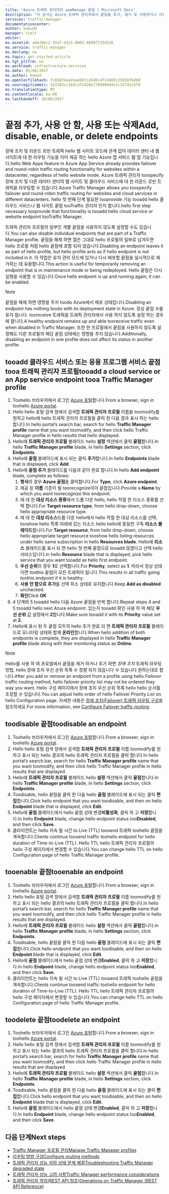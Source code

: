 ```yaml
---
title: "Azure 트래픽 관리자의 aaaManage 끝점 | Microsoft Docs"
description: "이 문서는 Azure 트래픽 관리자에서 끝점을 추가, 제거 및 사용하거나 사용하지 않도록 설정하는 데 도움이 됩니다."
services: traffic-manager
documentationcenter: 
author: kumudd
manager: timlt
editor: 
ms.assetid: ade2bbc2-35a7-43c5-8001-4698f7254526
ms.service: traffic-manager
ms.devlang: na
ms.topic: get-started-article
ms.tgt_pltfrm: na
ms.workload: infrastructure-services
ms.date: 05/08/2017
ms.author: kumud
ms.openlocfilehash: fc65874ae2eaeb6fca5d8c4f33403c258307bdb0
ms.sourcegitcommit: 523283cc1b3c37c428e77850964dc1c33742c5f0
ms.translationtype: MT
ms.contentlocale: ko-KR
ms.lasthandoff: 10/06/2017
---
```

# <a name="add-disable-enable-or-delete-endpoints"></a><span data-ttu-id="90b60-103">끝점 추가, 사용 안 함, 사용 또는 삭제</span><span class="sxs-lookup"><span data-stu-id="90b60-103">Add, disable, enable, or delete endpoints</span></span>

<span data-ttu-id="90b60-104">장애 조치 및 라운드 로빈 트래픽 hello 웹 사이트 모드에 관계 없이 데이터 센터 내 웹 사이트에 대 한 라우팅 기능을 이미 제공 하는 hello Azure 앱 서비스 웹 앱 기능입니다.</span><span class="sxs-lookup"><span data-stu-id="90b60-104">hello Web Apps feature in Azure App Service already provides failover and round-robin traffic routing functionality for websites within a datacenter, regardless of hello website mode.</span></span> <span data-ttu-id="90b60-105">Azure 트래픽 관리자 toospecify 장애 조치 및 다른 데이터 센터의 웹 사이트 및 클라우드 서비스에 대 한 라운드 로빈 트래픽을 라우팅할 수 있습니다.</span><span class="sxs-lookup"><span data-stu-id="90b60-105">Azure Traffic Manager allows you toospecify failover and round-robin traffic routing for websites and cloud services in different datacenters.</span></span> <span data-ttu-id="90b60-106">hello 첫 번째 단계 필요한 tooprovide 기능 tooadd hello 클라우드 서비스나 웹 사이트 끝점 tooTraffic 관리자 인지 합니다.</span><span class="sxs-lookup"><span data-stu-id="90b60-106">hello first step necessary tooprovide that functionality is tooadd hello cloud service or website endpoint tooTraffic Manager.</span></span>

<span data-ttu-id="90b60-107">트래픽 관리자 프로필의 일부인 개별 끝점을 사용하지 않도록 설정할 수도 있습니다.</span><span class="sxs-lookup"><span data-stu-id="90b60-107">You can also disable individual endpoints that are part of a Traffic Manager profile.</span></span> <span data-ttu-id="90b60-108">끝점을 해제 하면 열은 그대로 hello 프로필의 일부로 남겨두면 hello 프로필 처럼 hello 끝점에 포함 되지 않습니다.</span><span class="sxs-lookup"><span data-stu-id="90b60-108">Disabling an endpoint leaves it as part of hello profile, but hello profile acts as if hello endpoint is not included in it.</span></span> <span data-ttu-id="90b60-109">이 작업은 유지 관리 모드에 있거나 다시 배포할 끝점을 일시적으로 제거하는 데 유용합니다.</span><span class="sxs-lookup"><span data-stu-id="90b60-109">This action is useful for temporarily removing an endpoint that is in maintenance mode or being redeployed.</span></span> <span data-ttu-id="90b60-110">Hello 끝점은 다시 실행을 사용할 수 있습니다.</span><span class="sxs-lookup"><span data-stu-id="90b60-110">Once hello endpoint is up and running again, it can be enabled.</span></span>

> [!NOTE]
> <span data-ttu-id="90b60-111">끝점을 해제 하면 영향을 주지 toodo Azure에서 배포 상태입니다.</span><span class="sxs-lookup"><span data-stu-id="90b60-111">Disabling an endpoint has nothing toodo with its deployment state in Azure.</span></span> <span data-ttu-id="90b60-112">정상 끝점 수를 유지 됩니다. tooreceive 트래픽을 트래픽 관리자에서 사용 하지 않도록 설정 하는 경우에 합니다.</span><span class="sxs-lookup"><span data-stu-id="90b60-112">A healthy endpoint remains up and able tooreceive traffic even when disabled in Traffic Manager.</span></span> <span data-ttu-id="90b60-113">또한 한 프로필에서 끝점을 사용하지 않도록 설정해도 다른 프로필의 해당 끝점 상태에는 영향을 주지 않습니다.</span><span class="sxs-lookup"><span data-stu-id="90b60-113">Additionally, disabling an endpoint in one profile does not affect its status in another profile.</span></span>

## <a name="tooadd-a-cloud-service-or-an-app-service-endpoint-tooa-traffic-manager-profile"></a><span data-ttu-id="90b60-114">tooadd 클라우드 서비스 또는 응용 프로그램 서비스 끝점 tooa 트래픽 관리자 프로필</span><span class="sxs-lookup"><span data-stu-id="90b60-114">tooadd a cloud service or an App service endpoint tooa Traffic Manager profile</span></span>

1. <span data-ttu-id="90b60-115">Toohello 브라우저에서 로그인 [Azure 포털](http://portal.azure.com)합니다.</span><span class="sxs-lookup"><span data-stu-id="90b60-115">From a browser, sign in toohello [Azure portal](http://portal.azure.com).</span></span>
2. <span data-ttu-id="90b60-116">Hello hello 포털 검색 창에서 검색할 **트래픽 관리자 프로필** 이름을 toomodify를 원하고 hello에 hello 트래픽 관리자 프로필을 클릭 한 다음 결과 표시 하는 hello 합니다.</span><span class="sxs-lookup"><span data-stu-id="90b60-116">In hello portal’s search bar, search for hello **Traffic Manager profile** name that you want toomodify, and then click hello Traffic Manager profile in hello results that hello displayed.</span></span>
3. <span data-ttu-id="90b60-117">Hello에 **트래픽 관리자 프로필** 블레이드 hello **설정** 섹션에서 클릭 **끝점**합니다.</span><span class="sxs-lookup"><span data-stu-id="90b60-117">In hello **Traffic Manager profile** blade, in hello **Settings** section, click **Endpoints**.</span></span>
4. <span data-ttu-id="90b60-118">Hello에 **끝점** 블레이드에 표시 되는 클릭 **추가**합니다.</span><span class="sxs-lookup"><span data-stu-id="90b60-118">In hello **Endpoints** blade that is displayed, click **Add**.</span></span>
5. <span data-ttu-id="90b60-119">Hello에 **끝점 추가** 블레이드를 다음과 같이 완료 합니다.</span><span class="sxs-lookup"><span data-stu-id="90b60-119">In hello **Add endpoint** blade, complete as follows:</span></span>
    1. <span data-ttu-id="90b60-120">**형식**의 경우 **Azure 끝점**을 클릭합니다.</span><span class="sxs-lookup"><span data-stu-id="90b60-120">For **Type**, click **Azure endpoint**.</span></span>
    2. <span data-ttu-id="90b60-121">제공 된 **이름** 기준이 될 toorecognize이이 끝점입니다.</span><span class="sxs-lookup"><span data-stu-id="90b60-121">Provide a **Name** by which you want toorecognize this endpoint.</span></span>
    3. <span data-ttu-id="90b60-122">에 대 한 **대상 리소스 종류**에서 드롭 다운 hello, hello 적절 한 리소스 종류를 선택 합니다.</span><span class="sxs-lookup"><span data-stu-id="90b60-122">For **Target resource type**, from hello drop-down, choose hello appropriate resource type.</span></span>
    4. <span data-ttu-id="90b60-123">에 대 한 **대상 리소스**드롭 다운 hello에서 hello 적절 한 대상 리소스를 선택, tooshow hello 목록 아래에 있는 리소스 hello hello에 동일한 구독 **리소스 블레이드**합니다.</span><span class="sxs-lookup"><span data-stu-id="90b60-123">For **Target resource**, from hello drop-down, choose hello appropriate target resource tooshow hello listing resources under hello same subscription in hello **Resources blade**.</span></span> <span data-ttu-id="90b60-124">Hello에 **리소스** 블레이드를 표시 되 면 hello 첫 번째 끝점으로 tooadd 않겠다고 선택 hello 서비스입니다.</span><span class="sxs-lookup"><span data-stu-id="90b60-124">In hello **Resource** blade that is displayed, pick hello service that you want tooadd as hello first endpoint.</span></span>
    5. <span data-ttu-id="90b60-125">**우선 순위**의 경우 **1**로 선택합니다.</span><span class="sxs-lookup"><span data-stu-id="90b60-125">For **Priority**, select as **1**.</span></span> <span data-ttu-id="90b60-126">따라서 정상 상태 이면 toothis 끝점이 모든 트래픽이 됩니다.</span><span class="sxs-lookup"><span data-stu-id="90b60-126">This results in all traffic going toothis endpoint if it is healthy.</span></span>
    6. <span data-ttu-id="90b60-127">**사용 안 함으로 추가**를 선택 취소 상태로 유지합니다.</span><span class="sxs-lookup"><span data-stu-id="90b60-127">Keep **Add as disabled** unchecked.</span></span>
    7. <span data-ttu-id="90b60-128">**확인**</span><span class="sxs-lookup"><span data-stu-id="90b60-128">Click **OK**</span></span>
6.  <span data-ttu-id="90b60-129">4 단계와 5 tooadd hello 다음 Azure 끝점을 반복 합니다.</span><span class="sxs-lookup"><span data-stu-id="90b60-129">Repeat steps 4 and 5 tooadd hello next Azure endpoint.</span></span> <span data-ttu-id="90b60-130">있는지 tooadd 확인 사용 하 여 해당 **우선 순위** 값 설정에서 **2**합니다.</span><span class="sxs-lookup"><span data-stu-id="90b60-130">Make sure tooadd it with its **Priority** value set at **2**.</span></span>
7.  <span data-ttu-id="90b60-131">Hello에 표시 된 두 끝점 모두의 hello 추가 완료 되 면 **트래픽 관리자 프로필** 블레이드로 모니터링 상태와 함께 **온라인**합니다.</span><span class="sxs-lookup"><span data-stu-id="90b60-131">When hello addition of both endpoints is complete, they are displayed in hello **Traffic Manager profile** blade along with their monitoring status as **Online**.</span></span>

> [!NOTE]
> <span data-ttu-id="90b60-132">Hello를 사용 하 여 프로필에서 끝점을 제거 하거나 추가 하면 *장애 조치* 트래픽 라우팅 방법, hello 장애 조치 우선 순위 목록 수 정렬 되지 않습니다 수 있습니다 원하는대로 합니다.</span><span class="sxs-lookup"><span data-stu-id="90b60-132">After you add or remove an endpoint from a profile using hello *Failover* traffic routing method, hello failover priority list may not be ordered they way you want.</span></span> <span data-ttu-id="90b60-133">Hello 구성 페이지에서 장애 조치 우선 순위 목록 hello hello 순서를 조정할 수 있습니다.</span><span class="sxs-lookup"><span data-stu-id="90b60-133">You can adjust hello order of hello Failover Priority List on hello Configuration page.</span></span> <span data-ttu-id="90b60-134">자세한 내용은 [장애 조치(Failover) 트래픽 라우팅 구성](traffic-manager-configure-failover-routing-method.md)을 참조하세요.</span><span class="sxs-lookup"><span data-stu-id="90b60-134">For more information, see [Configure Failover traffic routing](traffic-manager-configure-failover-routing-method.md).</span></span>

## <a name="toodisable-an-endpoint"></a><span data-ttu-id="90b60-135">toodisable 끝점</span><span class="sxs-lookup"><span data-stu-id="90b60-135">toodisable an endpoint</span></span>

1. <span data-ttu-id="90b60-136">Toohello 브라우저에서 로그인 [Azure 포털](http://portal.azure.com)합니다.</span><span class="sxs-lookup"><span data-stu-id="90b60-136">From a browser, sign in toohello [Azure portal](http://portal.azure.com).</span></span>
2. <span data-ttu-id="90b60-137">Hello hello 포털 검색 창에서 검색할 **트래픽 관리자 프로필** 이름 toomodify를 원하고 표시 되는 hello 결과의 hello 트래픽 관리자 프로필을 클릭 합니다.</span><span class="sxs-lookup"><span data-stu-id="90b60-137">In hello portal’s search bar, search for hello  **Traffic Manager profile** name that you want toomodify, and then click hello Traffic Manager profile in hello results that are displayed.</span></span>
3. <span data-ttu-id="90b60-138">Hello에 **트래픽 관리자 프로필** 블레이드 hello **설정** 섹션에서 클릭 **끝점**합니다.</span><span class="sxs-lookup"><span data-stu-id="90b60-138">In hello **Traffic Manager profile** blade, in hello **Settings** section, click **Endpoints**.</span></span> 
4. <span data-ttu-id="90b60-139">Toodisable, hello 끝점을 클릭 한 다음 hello **끝점** 블레이드에 표시 되는 클릭 **편집**합니다.</span><span class="sxs-lookup"><span data-stu-id="90b60-139">Click hello endpoint that you want toodisable, and then on hello **Endpoint** blade that is displayed, click **Edit**.</span></span>
5. <span data-ttu-id="90b60-140">Hello에 **끝점** 블레이드에서 hello 끝점 상태 변경**비활성화**, 클릭 하 고 **저장**합니다.</span><span class="sxs-lookup"><span data-stu-id="90b60-140">In hello **Endpoint** blade, change hello endpoint status too**Disabled**, and then click **Save**.</span></span>
6. <span data-ttu-id="90b60-141">클라이언트는 hello 지속 될 시간 to Live (TTL) toosend 트래픽 toohello 끝점을 계속합니다.</span><span class="sxs-lookup"><span data-stu-id="90b60-141">Clients continue toosend traffic toohello endpoint for hello duration of Time-to-Live (TTL).</span></span> <span data-ttu-id="90b60-142">Hello TTL hello 트래픽 관리자 프로필의 hello 구성 페이지에서 변경할 수 있습니다.</span><span class="sxs-lookup"><span data-stu-id="90b60-142">You can change hello TTL on hello Configuration page of hello Traffic Manager profile.</span></span>

## <a name="tooenable-an-endpoint"></a><span data-ttu-id="90b60-143">tooenable 끝점</span><span class="sxs-lookup"><span data-stu-id="90b60-143">tooenable an endpoint</span></span>

1. <span data-ttu-id="90b60-144">Toohello 브라우저에서 로그인 [Azure 포털](http://portal.azure.com)합니다.</span><span class="sxs-lookup"><span data-stu-id="90b60-144">From a browser, sign in toohello [Azure portal](http://portal.azure.com).</span></span>
2. <span data-ttu-id="90b60-145">Hello hello 포털 검색 창에서 검색할 **트래픽 관리자 프로필** 이름 toomodify를 원하고 표시 되는 hello 결과의 hello 트래픽 관리자 프로필을 클릭 합니다.</span><span class="sxs-lookup"><span data-stu-id="90b60-145">In hello portal’s search bar, search for hello  **Traffic Manager profile** name that you want toomodify, and then click hello Traffic Manager profile in hello results that are displayed.</span></span>
3. <span data-ttu-id="90b60-146">Hello에 **트래픽 관리자 프로필** 블레이드 hello **설정** 섹션에서 클릭 **끝점**합니다.</span><span class="sxs-lookup"><span data-stu-id="90b60-146">In hello **Traffic Manager profile** blade, in hello **Settings** section, click **Endpoints**.</span></span> 
4. <span data-ttu-id="90b60-147">Toodisable, hello 끝점을 클릭 한 다음 hello **끝점** 블레이드에 표시 되는 클릭 **편집**합니다.</span><span class="sxs-lookup"><span data-stu-id="90b60-147">Click hello endpoint that you want toodisable, and then on hello **Endpoint** blade that is displayed, click **Edit**.</span></span>
5. <span data-ttu-id="90b60-148">Hello에 **끝점** 블레이드에서 hello 끝점 상태 변경**Enabled**, 클릭 하 고 **저장**합니다.</span><span class="sxs-lookup"><span data-stu-id="90b60-148">In hello **Endpoint** blade, change hello endpoint status too**Enabled**, and then click **Save**.</span></span>
6. <span data-ttu-id="90b60-149">클라이언트는 hello 지속 될 시간 to Live (TTL) toosend 트래픽 toohello 끝점을 계속합니다.</span><span class="sxs-lookup"><span data-stu-id="90b60-149">Clients continue toosend traffic toohello endpoint for hello duration of Time-to-Live (TTL).</span></span> <span data-ttu-id="90b60-150">Hello TTL hello 트래픽 관리자 프로필의 hello 구성 페이지에서 변경할 수 있습니다.</span><span class="sxs-lookup"><span data-stu-id="90b60-150">You can change hello TTL on hello Configuration page of hello Traffic Manager profile.</span></span>

## <a name="toodelete-an-endpoint"></a><span data-ttu-id="90b60-151">toodelete 끝점</span><span class="sxs-lookup"><span data-stu-id="90b60-151">toodelete an endpoint</span></span>

1. <span data-ttu-id="90b60-152">Toohello 브라우저에서 로그인 [Azure 포털](http://portal.azure.com)합니다.</span><span class="sxs-lookup"><span data-stu-id="90b60-152">From a browser, sign in toohello [Azure portal](http://portal.azure.com).</span></span>
2. <span data-ttu-id="90b60-153">Hello hello 포털 검색 창에서 검색할 **트래픽 관리자 프로필** 이름 toomodify를 원하고 표시 되는 hello 결과의 hello 트래픽 관리자 프로필을 클릭 합니다.</span><span class="sxs-lookup"><span data-stu-id="90b60-153">In hello portal’s search bar, search for hello  **Traffic Manager profile** name that you want toomodify, and then click hello Traffic Manager profile in hello results that are displayed.</span></span>
3. <span data-ttu-id="90b60-154">Hello에 **트래픽 관리자 프로필** 블레이드 hello **설정** 섹션에서 클릭 **끝점**합니다.</span><span class="sxs-lookup"><span data-stu-id="90b60-154">In hello **Traffic Manager profile** blade, in hello **Settings** section, click **Endpoints**.</span></span> 
4. <span data-ttu-id="90b60-155">Toodisable, hello 끝점을 클릭 한 다음 hello **끝점** 블레이드에 표시 되는 클릭 **편집**합니다.</span><span class="sxs-lookup"><span data-stu-id="90b60-155">Click hello endpoint that you want toodisable, and then on hello **Endpoint** blade that is displayed, click **Edit**.</span></span>
5. <span data-ttu-id="90b60-156">Hello에 **끝점** 블레이드에서 hello 끝점 상태 변경**Enabled**, 클릭 하 고 **저장**합니다.</span><span class="sxs-lookup"><span data-stu-id="90b60-156">In hello **Endpoint** blade, change hello endpoint status too**Enabled**, and then click **Save**.</span></span>


## <a name="next-steps"></a><span data-ttu-id="90b60-157">다음 단계</span><span class="sxs-lookup"><span data-stu-id="90b60-157">Next steps</span></span>

* [<span data-ttu-id="90b60-158">Traffic Manager 프로필 관리</span><span class="sxs-lookup"><span data-stu-id="90b60-158">Manage Traffic Manager profiles</span></span>](traffic-manager-manage-profiles.md)
* [<span data-ttu-id="90b60-159">라우팅 방법 구성</span><span class="sxs-lookup"><span data-stu-id="90b60-159">Configure routing methods</span></span>](traffic-manager-configure-routing-method.md)
* [<span data-ttu-id="90b60-160">트래픽 관리자 성능 저하 상태 문제 해결</span><span class="sxs-lookup"><span data-stu-id="90b60-160">Troubleshooting Traffic Manager degraded state</span></span>](traffic-manager-troubleshooting-degraded.md)
* [<span data-ttu-id="90b60-161">트래픽 관리자 성능 고려 사항</span><span class="sxs-lookup"><span data-stu-id="90b60-161">Traffic Manager performance considerations</span></span>](traffic-manager-performance-considerations.md)
* [<span data-ttu-id="90b60-162">트래픽 관리자 작업(REST API 참조)</span><span class="sxs-lookup"><span data-stu-id="90b60-162">Operations on Traffic Manager (REST API Reference)</span></span>](http://go.microsoft.com/fwlink/p/?LinkID=313584)

